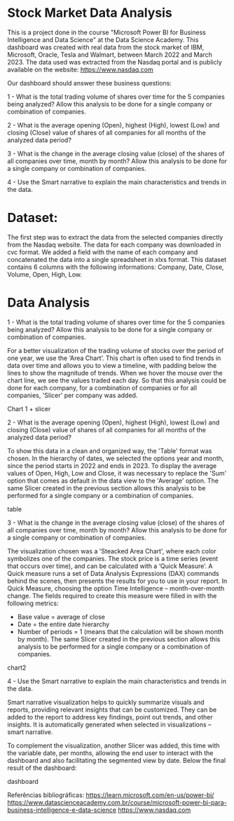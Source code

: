 # Stock Market Data Analysis

This is a project done in the course "Microsoft Power BI for Business Intelligence and Data Science" at the Data Science Academy. This dashboard was created with real data from the stock market of IBM, Microsoft, Oracle, Tesla and Walmart, between March 2022 and March 2023. The data used was extracted from the Nasdaq portal and is publicly available on the website: https://www.nasdaq.com 

Our dashboard should answer these business questions:

1 - What is the total trading volume of shares over time for the 5 companies being analyzed? Allow this analysis to be done for a single company or combination of companies.

2 - What is the average opening (Open), highest (High), lowest (Low) and closing (Close) value of shares of all companies for all months of the analyzed data period?

3 - What is the change in the average closing value (close) of the shares of all companies over time, month by month? Allow this analysis to be done for a single company or combination of companies.

4 - Use the Smart narrative to explain the main characteristics and trends in the data.

# Dataset:
The first step was to extract the data from the selected companies directly from the Nasdaq website. The data for each company was downloaded in cvc format. We added a field with the name of each company and concatenated the data into a single spreadsheet in xlxs format. This dataset contains 6 columns with the following informations: Company, Date, Close, Volume, Open, High, Low.

# Data Analysis

1 - What is the total trading volume of shares over time for the 5 companies being analyzed? Allow this analysis to be done for a single company or combination of companies.

For a better visualization of the trading volume of stocks over the period of one year, we use the ‘Area Chart’. This chart is often used to find trends in data over time and allows you to view a timeline, with padding below the lines to show the magnitude of trends. When we hover the mouse over the chart line, we see the values traded each day. So that this analysis could be done for each company, for a combination of companies or for all companies, 'Slicer' per company was added.

Chart 1 + slicer

2 - What is the average opening (Open), highest (High), lowest (Low) and closing (Close) value of shares of all companies for all months of the analyzed data period?

To show this data in a clean and organized way, the 'Table' format was chosen. In the hierarchy of dates, we selected the options year and month, since the period starts in 2022 and ends in 2023. To display the average values of Open, High, Low and Close, it was necessary to replace the 'Sum' option that comes as default in the data view to the 'Average' option. The same Slicer created in the previous section allows this analysis to be performed for a single company or a combination of companies.

table

3 - What is the change in the average closing value (close) of the shares of all companies over time, month by month? Allow this analysis to be done for a single company or combination of companies.

The visualization chosen was a 'Steacked Area Chart', where each color symbolizes one of the companies. The stock price is a time series (event that occurs over time), and can be calculated with a ‘Quick Measure’. A Quick measure runs a set of Data Analysis Expressions (DAX) commands behind the scenes, then presents the results for you to use in your report.
In Quick Measure, choosing the option Time Intelligence – month-over-month change. The fields required to create this measure were filled in with the following metrics:
- Base value = average of close
- Date = the entire date hierarchy
- Number of periods = 1 (means that the calculation will be shown month by month).
The same Slicer created in the previous section allows this analysis to be performed for a single company or a combination of companies.

chart2

4 - Use the Smart narrative to explain the main characteristics and trends in the data.

Smart narrative visualization helps to quickly summarize visuals and reports, providing relevant insights that can be customized. They can be added to the report to address key findings, point out trends, and other insights. It is automatically generated when selected in visualizations – smart narrative.

To complement the visualization, another Slicer was added, this time with the variable date, per months, allowing the end user to interact with the dashboard and also facilitating the segmented view by date.
Below the final result of the dashboard:



dashboard



Referências bibliográficas:
https://learn.microsoft.com/en-us/power-bi/
https://www.datascienceacademy.com.br/course/microsoft-power-bi-para-business-intelligence-e-data-science
https://www.nasdaq.com 
